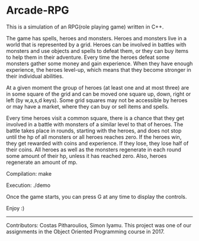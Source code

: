 # Arcade-RPG
This is a simulation of an RPG(role playing game) written in C++.

The game has spells, heroes and monsters. Heroes and monsters live in a world that 
is represented by a grid. Heroes can be involved in battles with monsters and use 
objects and spells to defeat them, or they can buy items to help them in their adventure.
Every time the heroes defeat some monsters gather some money and gain experience. When 
they have enough experience, the heroes level-up, which means that they become stronger 
in their individual abilities.

At a given moment the group of heroes (at least one and at most three) are in some
square of the grid and can be moved one square up, down, right or left (by w,a,s,d keys). 
Some grid squares may not be accessible by heroes or may have a market, where they can
buy or sell items and spells.

Every time heroes visit a common square, there is a chance that they get involved in a battle
with monsters of a similar level to that of heroes. The battle takes place in rounds,
starting with the heroes, and does not stop until the hp of all monsters or all heroes reaches zero.
If the heroes win, they get rewarded with coins and experience. If they lose, they lose half of their coins.
All heroes as well as the monsters regenerate in each round some amount of their hp,
unless it has reached zero. Also, heroes regenerate an amount of mp.

Compilation:
make

Execution:
./demo

Once the game starts, you can press G at any time to display the controls.

Enjoy :)

-------------------------

Contributors: Costas Pitharoulios, Simon Iyamu. 
This project was one of our assignments in the Object Oriented Programming course in 2017.

